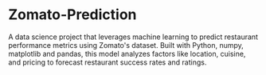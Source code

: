 # Zomato-Prediction
A data science project that leverages machine learning to predict restaurant performance metrics using Zomato's dataset. Built with Python, numpy, matplotlib and pandas, this model analyzes factors like location, cuisine, and pricing to forecast restaurant success rates and ratings.
